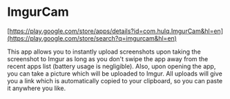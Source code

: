 ImgurCam
========

[https://play.google.com/store/apps/details?id=com.hulq.ImgurCam&hl=en](https://play.google.com/store/search?q=imgurcam&hl=en)

This app allows you to instantly upload screenshots upon taking the screenshot to Imgur as long as you don't swipe the app away from the recent apps list (battery usage is negligible). Also, upon opening the app, you can take a picture which will be uploaded to Imgur. All uploads will give you a link which is automatically copied to your clipboard, so you can paste it anywhere you like.
